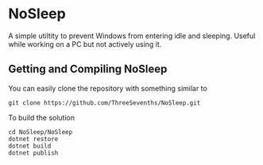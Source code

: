 # NoSleep

A simple utiltity to prevent Windows from entering idle and sleeping. Useful while working on a PC but not actively using it.

## Getting and Compiling NoSleep

You can easily clone the repository with something similar to 

```
git clone https://github.com/ThreeSevenths/NoSleep.git
```

To build the solution

```
cd NoSleep/NoSleep
dotnet restore
dotnet build
dotnet publish
```
